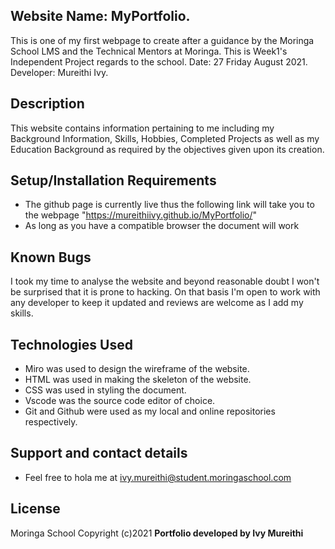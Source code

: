 ## Website Name: MyPortfolio.
This is one of my first webpage to create after a guidance by the Moringa School LMS and the Technical Mentors at Moringa. This is Week1's Independent Project regards to the school.
Date: 27 Friday August 2021.
Developer: Mureithi Ivy.

## Description
This website contains information pertaining to me including my Background Information, Skills, Hobbies, Completed Projects as well as my Education Background as required by the objectives given upon its creation.

## Setup/Installation Requirements
* The github page is currently live thus the following link will take you to the webpage "https://mureithiivy.github.io/MyPortfolio/"
* As long as you have a compatible browser the document will work

## Known Bugs
I took my time to analyse the website and beyond reasonable doubt I won't be surprised that it is prone to hacking. On that basis I'm open to work with any developer to keep it updated and reviews are welcome as I add my skills.

## Technologies Used
* Miro was used to design the wireframe of the website.
* HTML was used in making the skeleton of the website.
* CSS was used in styling the document.
* Vscode was the source code editor of choice.
* Git and Github were used as my local and online repositories respectively.

## Support and contact details
* Feel free to hola me at ivy.mureithi@student.moringaschool.com

## License
Moringa School
Copyright (c)2021 **Portfolio developed by Ivy Mureithi**
